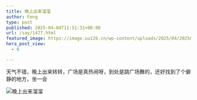 ```yaml
---
title: 晚上出来溜溜
author: Feng
type: post
published: 2025-04-04T11:51:31+00:00
url: /say/1477.html
featured_image: https://image.uu126.cn/wp-content/uploads/2025/04/20250404195131809-scaled.jpg
hera_post_view:
  - 6

---
```

天气不错，晚上出来转转，广场是真热闹呀，到处是跳广场舞的，还好找到了个僻静的地方，坐一会

<div class="note-item-image">
  <img decoding="async" src="https://image.uu126.cn/wp-content/uploads/2025/04/20250404195131809-scaled.jpg!Tupian01" alt="晚上出来溜溜" />
</div>